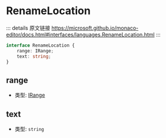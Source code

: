 # RenameLocation

<backTop />
        
::: details 原文链接
https://microsoft.github.io/monaco-editor/docs.html#interfaces/languages.RenameLocation.html
:::

```ts
interface RenameLocation {
    range: IRange;
    text: string;
}
```


## range
- 类型: [IRange](/api/IRange.md)
## text
- 类型: `string`